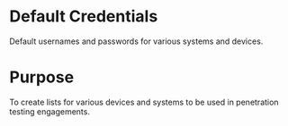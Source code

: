 # Default Credentials
Default usernames and passwords for various systems and devices.

# Purpose
To create lists for various devices and systems to be used in penetration testing engagements. 
